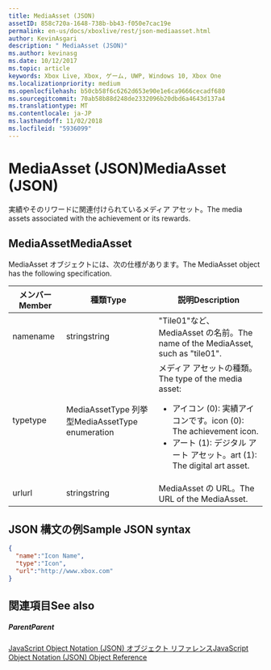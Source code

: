 ```yaml
---
title: MediaAsset (JSON)
assetID: 858c720a-1648-738b-bb43-f050e7cac19e
permalink: en-us/docs/xboxlive/rest/json-mediaasset.html
author: KevinAsgari
description: " MediaAsset (JSON)"
ms.author: kevinasg
ms.date: 10/12/2017
ms.topic: article
keywords: Xbox Live, Xbox, ゲーム, UWP, Windows 10, Xbox One
ms.localizationpriority: medium
ms.openlocfilehash: b50cb58f6c6262d653e90e1e6ca9666cecadf680
ms.sourcegitcommit: 70ab58b88d248de2332096b20dbd6a4643d137a4
ms.translationtype: MT
ms.contentlocale: ja-JP
ms.lasthandoff: 11/02/2018
ms.locfileid: "5936099"
---
```

# <a name="mediaasset-json"></a><span data-ttu-id="6e558-104">MediaAsset (JSON)</span><span class="sxs-lookup"><span data-stu-id="6e558-104">MediaAsset (JSON)</span></span>
<span data-ttu-id="6e558-105">実績やそのリワードに関連付けられているメディア アセット。</span><span class="sxs-lookup"><span data-stu-id="6e558-105">The media assets associated with the achievement or its rewards.</span></span>
<a id="ID4EN"></a>


## <a name="mediaasset"></a><span data-ttu-id="6e558-106">MediaAsset</span><span class="sxs-lookup"><span data-stu-id="6e558-106">MediaAsset</span></span>

<span data-ttu-id="6e558-107">MediaAsset オブジェクトには、次の仕様があります。</span><span class="sxs-lookup"><span data-stu-id="6e558-107">The MediaAsset object has the following specification.</span></span>

| <span data-ttu-id="6e558-108">メンバー</span><span class="sxs-lookup"><span data-stu-id="6e558-108">Member</span></span>| <span data-ttu-id="6e558-109">種類</span><span class="sxs-lookup"><span data-stu-id="6e558-109">Type</span></span>| <span data-ttu-id="6e558-110">説明</span><span class="sxs-lookup"><span data-stu-id="6e558-110">Description</span></span>|
| --- | --- | --- |
| <span data-ttu-id="6e558-111">name</span><span class="sxs-lookup"><span data-stu-id="6e558-111">name</span></span>| <span data-ttu-id="6e558-112">string</span><span class="sxs-lookup"><span data-stu-id="6e558-112">string</span></span>| <span data-ttu-id="6e558-113">"Tile01"など、MediaAsset の名前。</span><span class="sxs-lookup"><span data-stu-id="6e558-113">The name of the MediaAsset, such as "tile01".</span></span>|
| <span data-ttu-id="6e558-114">type</span><span class="sxs-lookup"><span data-stu-id="6e558-114">type</span></span>| <span data-ttu-id="6e558-115">MediaAssetType 列挙型</span><span class="sxs-lookup"><span data-stu-id="6e558-115">MediaAssetType enumeration</span></span>| <span data-ttu-id="6e558-116">メディア アセットの種類。</span><span class="sxs-lookup"><span data-stu-id="6e558-116">The type of the media asset:</span></span> <ul><li><span data-ttu-id="6e558-117">アイコン (0): 実績アイコンです。</span><span class="sxs-lookup"><span data-stu-id="6e558-117">icon (0): The achievement icon.</span></span></li><li><span data-ttu-id="6e558-118">アート (1): デジタル アート アセット。</span><span class="sxs-lookup"><span data-stu-id="6e558-118">art (1): The digital art asset.</span></span></li></ul> | 
| <span data-ttu-id="6e558-119">url</span><span class="sxs-lookup"><span data-stu-id="6e558-119">url</span></span>| <span data-ttu-id="6e558-120">string</span><span class="sxs-lookup"><span data-stu-id="6e558-120">string</span></span>| <span data-ttu-id="6e558-121">MediaAsset の URL。</span><span class="sxs-lookup"><span data-stu-id="6e558-121">The URL of the MediaAsset.</span></span>|

<a id="ID4EFC"></a>


## <a name="sample-json-syntax"></a><span data-ttu-id="6e558-122">JSON 構文の例</span><span class="sxs-lookup"><span data-stu-id="6e558-122">Sample JSON syntax</span></span>


```json
{
  "name":"Icon Name",
  "type":"Icon",
  "url":"http://www.xbox.com"
}

```


<a id="ID4EOC"></a>


## <a name="see-also"></a><span data-ttu-id="6e558-123">関連項目</span><span class="sxs-lookup"><span data-stu-id="6e558-123">See also</span></span>

<a id="ID4EQC"></a>


##### <a name="parent"></a><span data-ttu-id="6e558-124">Parent</span><span class="sxs-lookup"><span data-stu-id="6e558-124">Parent</span></span>

[<span data-ttu-id="6e558-125">JavaScript Object Notation (JSON) オブジェクト リファレンス</span><span class="sxs-lookup"><span data-stu-id="6e558-125">JavaScript Object Notation (JSON) Object Reference</span></span>](atoc-xboxlivews-reference-json.md)
